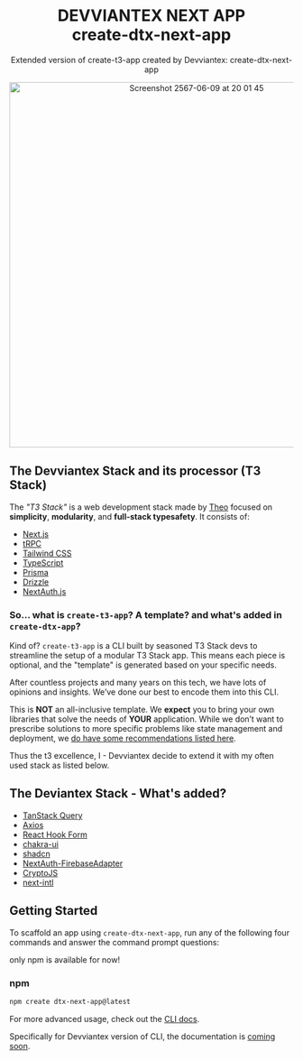 
<h1 align="center">
  DEVVIANTEX NEXT APP </br>
  create-dtx-next-app
</h1>

<p align="center">
  Extended version of create-t3-app created by Devviantex: create-dtx-next-app
</p>

<div align="center">
<img width="648" alt="Screenshot 2567-06-09 at 20 01 45" src="https://github.com/devvianto605/create-dtx-next-app/assets/101519510/d796c8d4-7136-4b92-954e-96b4c4a05f6a">
</div>

<h2 id="about">The Devviantex Stack and its processor (T3 Stack)</h2>

The _"T3 Stack"_ is a web development stack made by [Theo](https://twitter.com/t3dotgg) focused on **simplicity**, **modularity**, and **full-stack typesafety**. It consists of:

- [Next.js](https://nextjs.org)
- [tRPC](https://trpc.io)
- [Tailwind CSS](https://tailwindcss.com)
- [TypeScript](https://typescriptlang.org)
- [Prisma](https://prisma.io)
- [Drizzle](https://orm.drizzle.team)
- [NextAuth.js](https://next-auth.js.org)

### So... what is `create-t3-app`? A template? and what's added in `create-dtx-app`?

Kind of? `create-t3-app` is a CLI built by seasoned T3 Stack devs to streamline the setup of a modular T3 Stack app. This means each piece is optional, and the "template" is generated based on your specific needs.

After countless projects and many years on this tech, we have lots of opinions and insights. We’ve done our best to encode them into this CLI.

This is **NOT** an all-inclusive template. We **expect** you to bring your own libraries that solve the needs of **YOUR** application. While we don’t want to prescribe solutions to more specific problems like state management and deployment, we [do have some recommendations listed here](https://create.t3.gg/en/other-recs).

Thus the t3 excellence, I - Devviantex decide to extend it with my often used stack as listed below.

<h2 id="about">The Deviantex Stack - What's added?</h2>

- [TanStack Query](https://tanstack.com/query/latest)
- [Axios](https://axios-http.com/)
- [React Hook Form](https://www.react-hook-form.com/)
- [chakra-ui](https://v2.chakra-ui.com/)
- [shadcn](https://ui.shadcn.com/)
- [NextAuth-FirebaseAdapter](https://next-auth.js.org/v3/adapters/firebase)
- [CryptoJS](https://cryptojs.gitbook.io/docs)
- [next-intl](https://next-intl-docs.vercel.app/)

<h2 id="getting-started">Getting Started</h2>

To scaffold an app using `create-dtx-next-app`, run any of the following four commands and answer the command prompt questions:

only npm is available for now!
### npm

```bash
npm create dtx-next-app@latest
```

For more advanced usage, check out the [CLI docs](https://create.t3.gg/en/installation).

Specifically for Devviantex version of CLI, the documentation is <u>coming soon</u>.
